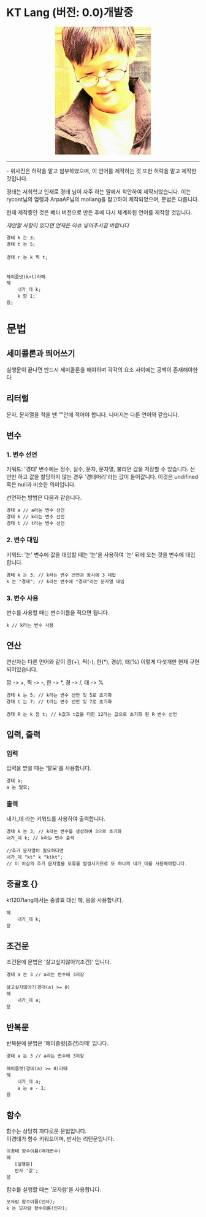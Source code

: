 # KT Lang (버전: 0.0)개발중

<div align="center">
    <img src="./kt.jpeg" width="250px" />   
</div>

<hr />
- 위사진은 허락을 맡고 첨부하였으며, 이 언어를 제작하는 것 또한 허락을 맡고 제작한것입니다.

경태는 저희학교 인재로 경태 님이 자주 하는 말에서 착안하여 제작되었습니다. 이는 rycont님의 엄랭과 ArpaAP님의 mollang을 참고하여 제작되었으며, 문법은 다릅니다.

현재 제작중인 것은 베타 버전으로 만든 후에 다시 체계화된 언어를 제작할 것입니다.

_제안할 사항이 있다면 언제든 이슈 넣어주시길 바랍니다_

```txt
경태 k 는 3;
경태 t 는 5;

경태 r 는 k 찍 t;


헤이즐넛(k>t)라뗴
헤
    내가_데 k;
    k 깜 1;
응;

```

# 문법

## 세미콜론과 띄어쓰기

실행문이 끝나면 반드시 세미콜론을 해야하며 각각의 요소 사이에는 공백이 존재해야한다

## 리터럴

문자, 문자열을 적을 땐 ""안에 적어야 합니다.
나머지는 다른 언어와 같습니다.

## 변수

### 1. 변수 선언

키워드: '경태'
변수에는 정수, 실수, 문자, 문자열, 불리언 값을 저장할 수 있습니다.
선언만 하고 값을 할당하지 않는 경우 '경태머리'라는 값이 들어값니다. 이것은 undifined 혹은 null과 비슷한 의미입니다.

선언하는 방법은 다음과 같습니다.

    경태 a // a라는 변수 선언
    경태 k // k라는 변수 선언
    경태 t // t라는 변수 선언

### 2. 변수 대입

키워드: '는'
변수에 값을 대입할 때는 '는'을 사용하여 '는' 뒤에 오는 것을 변수에 대입합니다.

    경태 k 는 3; // k라는 변수 선언과 동시에 3 대입
    k 는 "경태"; // k라는 변수에 "경태"라는 문자열 대입

### 3. 변수 사용

변수를 사용할 때는 변수이름을 적으면 됩니다.

    k // k라는 변수 사용

## 연산

연산자는 다른 언어와 같이 깜(+), 찍(-), 한(\*), 경(/), 태(%) 이렇게 다섯개만 현재 구현되어있습니다.

깜 -> +, 찍 -> -, 한 -> \*, 경 -> /, 태 -> %

    경태 k 는 5; // k라는 변수 선언 및 5로 초기화
    경태 t 는 7; // t라는 변수 선언 및 7로 초기화

    경태 R 는 k 깜 t; // k값과 t값을 더한 12라는 값으로 초기화 된 R 변수 선언

## 입력, 출력

### 입력

입력을 받을 때는 '탈모'를 사용합니다.

    경태 a;
    a 는 탈모;

### 출력

내가\_데 라는 키워드를 사용하여 출력합니다.

    경태 k 는 3; // k라는 변수를 생성하여 3으로 초기화
    내가_데 k; // k라는 변수 출력

    //추가 문자열이 필요하다면
    내가_데 "kt" k "ktkt";
    // 이 이상의 추가 문자열을 오류를 발생시키므로 또 하나의 내가_데를 사용해야합니다.

## 중괄호 {}

kt1207lang에서는 중괄효 대신 헤, 응을 사용합니다.

    헤
        내가_데 k;
    응

## 조건문

조건문에 문법은 '살고싶지않아?(조건)' 입니다.

    경태 a 는 3 // a라는 변수에 3저장

    살고싶지않아?(경대(a) >= 0)
    헤
        내가_데 a;
    응

## 반복문

반복문에 문법은 '헤이즐럿(조건)라떼' 입니다.

    경태 a 는 3 // a라는 변수에 3저장

    헤이즐럿(경대(a) >= 0)라떼
    헤
        내가_데 a;
        a 는 a - 1;
    응

## 함수

함수는 상당히 까다로운 문법입니다.  
이경태가 함수 키워드이며, 반사는 리턴문입니다.

```txt
이경태 함수이름(매개변수)
헤
   [실행문]
   반사 '값';
응
```

함수를 실행할 때는 '모자람'을 사용합니다.

```txt
모자람 함수이름(인자);
k 는 모자람 함수이름(인자);
```
